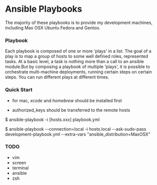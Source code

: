 Ansible Playbooks
===

The majority of these playbooks is to provide my development machines, including Max OSX Ubuntu Fedora and Gentoo.

### Playbook

Each playbook is composed of one or more 'plays' in a list. The goal of a play is to map a group of hosts to some well
defined roles, represented tasks. At a basic level, a task is nothing more than a call to an ansible module.But by
composing a playbook of multiple 'plays', it is possible to orchestrate multi-machine deployments, running certain
steps on certain steps. You can run different plays at different times.

### Quick Start

* for mac, *xcode* and *homebrew* should be installed first

* authorized_keys should be transferred to the remote hosts

$ ansible-playbook -i [hosts.xxx] playbook.yml

$ ansible-playbook --connection=local -i hosts.local --ask-sudo-pass development-playbook.yml --extra-vars "ansible_distribution=MaxOSX"

### TODO

* vim
* screen
* terminal
* ansible
* zsh
